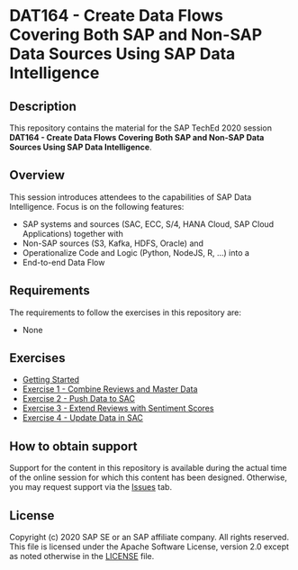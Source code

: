 # DAT164 - Create Data Flows Covering Both SAP and Non-SAP Data Sources Using SAP Data Intelligence

## Description

This repository contains the material for the SAP TechEd 2020 session <b>DAT164 - Create Data Flows Covering Both SAP and Non-SAP Data Sources Using SAP Data Intelligence</b>.

## Overview

This session introduces attendees to the capabilities of SAP Data Intelligence.
Focus is on the following features:

* SAP systems and sources (SAC, ECC, S/4, HANA Cloud, SAP Cloud Applications) together with
* Non-SAP sources (S3, Kafka, HDFS, Oracle) and
* Operationalize Code and Logic (Python, NodeJS, R, …) into a
* End-to-end Data Flow


## Requirements

The requirements to follow the exercises in this repository are:

* None

## Exercises

- [Getting Started](exercises/ex0/)
- [Exercise 1 - Combine Reviews and Master Data](exercises/ex1/)
- [Exercise 2 - Push Data to SAC](exercises/ex2/)
- [Exercise 3 - Extend Reviews with Sentiment Scores](exercises/ex3/)
- [Exercise 4 - Update Data in SAC](exercises/ex4/)

## How to obtain support

Support for the content in this repository is available during the actual time of the online session for which this content has been designed. Otherwise, you may request support via the [Issues](../../issues) tab.

## License
Copyright (c) 2020 SAP SE or an SAP affiliate company. All rights reserved. This file is licensed under the Apache Software License, version 2.0 except as noted otherwise in the [LICENSE](LICENSES/Apache-2.0.txt) file.
